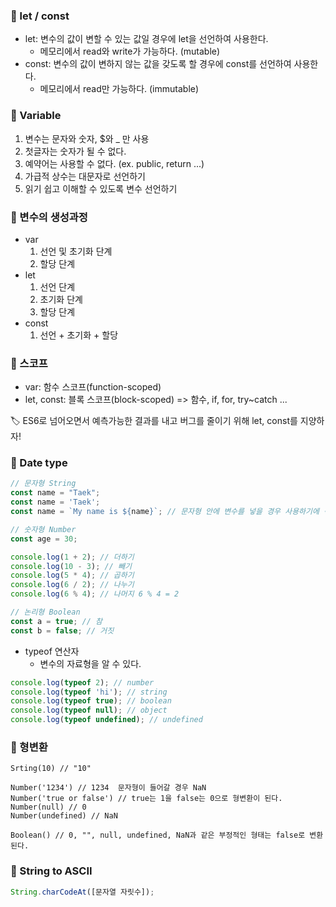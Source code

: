 ### __📑 let / const__

* let: 변수의 값이 변할 수 있는 값일 경우에 let을 선언하여 사용한다.
    * 메모리에서 read와 write가 가능하다. (mutable) 
* const: 변수의 값이 변하지 않는 값을 갖도록 할 경우에 const를 선언하여 사용한다.
    * 메모리에서 read만 가능하다. (immutable)

### __📑 Variable__

1. 변수는 문자와 숫자, $와 _ 만 사용
2. 첫글자는 숫자가 될 수 없다.
3. 예약어는 사용할 수 없다. (ex. public, return ...)
4. 가급적 상수는 대문자로 선언하기
5. 읽기 쉽고 이해할 수 있도록 변수 선언하기

### __📑 변수의 생성과정__

* var
   1. 선언 및 초기화 단계
   2. 할당 단계
* let
   1. 선언 단계
   2. 초기화 단계
   3. 할당 단계
* const
   1. 선언 + 초기화 + 할당 

### __📑 스코프__

* var: 함수 스코프(function-scoped)
* let, const: 블록 스코프(block-scoped) => 함수, if, for, try~catch ...

🏷️ ES6로 넘어오면서 예측가능한 결과를 내고 버그를 줄이기 위해 let, const를 지양하자!

### __📑 Date type__

```javascript
// 문자형 String
const name = "Taek";
const name = 'Taek'; 
const name = `My name is ${name}`; // 문자형 안에 변수를 넣을 경우 사용하기에 적합하다.
```

```javascript
// 숫자형 Number
const age = 30;

console.log(1 + 2); // 더하기
console.log(10 - 3); // 빼기
console.log(5 * 4); // 곱하기
console.log(6 / 2); // 나누기
console.log(6 % 4); // 나머지 6 % 4 = 2
```

```javascript
// 논리형 Boolean
const a = true; // 참
const b = false; // 거짓
```

* typeof 연산자
   * 변수의 자료형을 알 수 있다.

```javascript
console.log(typeof 2); // number
console.log(typeof 'hi'); // string
console.log(typeof true); // boolean
console.log(typeof null); // object
console.log(typeof undefined); // undefined
```

### __📑 형변환__

```javascirpt
Srting(10) // "10"

Number('1234') // 1234  문자형이 들어갈 경우 NaN
Number('true or false') // true는 1을 false는 0으로 형변환이 된다.
Number(null) // 0
Number(undefined) // NaN

Boolean() // 0, "", null, undefined, NaN과 같은 부정적인 형태는 false로 변환된다.
```

### __📑 String to ASCII__

```javascript
String.charCodeAt([문자열 자릿수]);
```
